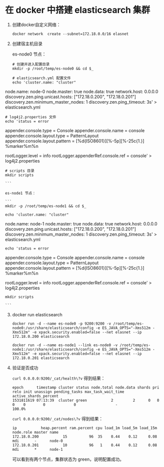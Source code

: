 

# 在 docker 中搭建 elasticsearch 集群

1. 创建docker自定义网络：

	`docker network  create --subnet=172.18.0.0/16 elasnet`

2. 创建宿主机目录

	es-node0 节点：

	```
	# 创建并进入配置目录
	mkdir -p /root/temp/es-node0 && cd $_

	# elasticsearch.yml 配置文件
	echo 'cluster.name: "cluster"
node.name: node-0
node.master: true
node.data: true
network.host: 0.0.0.0
discovery.zen.ping.unicast.hosts: ["172.18.0.200", "172.18.0.201"]
discovery.zen.minimum_master_nodes: 1
discovery.zen.ping_timeout: 3s' > elasticsearch.yml

    # log4j2.properties 文件
	echo 'status = error

appender.console.type = Console
appender.console.name = console
appender.console.layout.type = PatternLayout
appender.console.layout.pattern = [%d{ISO8601}][%-5p][%-25c{1.}] %marker%m%n

rootLogger.level = info
rootLogger.appenderRef.console.ref = console' > log4j2.properties

	# scripts 目录
	mkdir scripts

	```

	es-node1 节点：

	```
	mkdir -p /root/temp/es-node1 && cd $_

	echo 'cluster.name: "cluster"
node.name: node-1
node.master: true
node.data: true
network.host: 0.0.0.0
discovery.zen.ping.unicast.hosts: ["172.18.0.200", "172.18.0.201"]
discovery.zen.minimum_master_nodes: 1
discovery.zen.ping_timeout: 3s' > elasticsearch.yml

	echo 'status = error

appender.console.type = Console
appender.console.name = console
appender.console.layout.type = PatternLayout
appender.console.layout.pattern = [%d{ISO8601}][%-5p][%-25c{1.}] %marker%m%n

rootLogger.level = info
rootLogger.appenderRef.console.ref = console' > log4j2.properties

	mkdir scripts

	```


3. docker run elasticsearch


	`docker run -d --name es-node0 -p 9200:9200 -v /root/temp/es-node0:/usr/share/elasticsearch/config -e ES_JAVA_OPTS="-Xms512m -Xmx512m" -e xpack.security.enabled=false --net elasnet --ip 172.18.0.200 elasticsearch`


	`docker run -d --name es-node1 --link es-node0 -v /root/temp/es-node1:/usr/share/elasticsearch/config -e ES_JAVA_OPTS="-Xms512m -Xmx512m" -e xpack.security.enabled=false --net elasnet --ip 172.18.0.201 elasticsearch`

4. 验证是否成功

	`curl 0.0.0.0:9200/_cat/health\?v` 得到结果：

	```
	epoch      timestamp cluster status node.total node.data shards pri relo init unassign pending_tasks max_task_wait_time active_shards_percent
	1531811619 07:13:39  cluster green           2         2      0   0    0    0        0             0                  -                100.0%
	```


	`curl 0.0.0.0:9200/_cat/nodes\?v` 得到结果：

	```
	ip           heap.percent ram.percent cpu load_1m load_5m load_15m node.role master name
	172.18.0.200           15          96  35    0.44    0.12     0.08 mdi       -      node-0
	172.18.0.201           10          96   1    0.44    0.12     0.08 mdi       *      node-1
	```

	可以看到有两个节点，集群状态为 green，说明配置成功。
